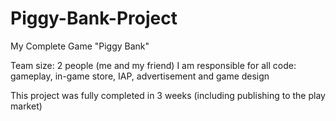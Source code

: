 # Piggy-Bank-Project
My Complete Game "Piggy Bank"

Team size: 2 people (me and my friend)
I am responsible for all code: gameplay, in-game store, IAP, advertisement and game design

This project was fully completed in 3 weeks (including publishing to the play market)
